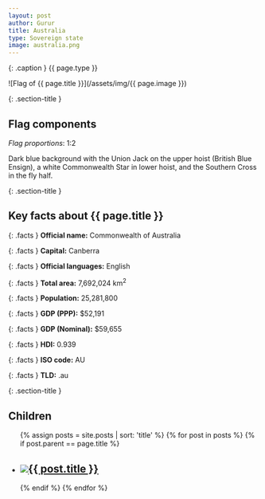 ```yaml
---
layout: post
author: Gurur
title: Australia
type: Sovereign state
image: australia.png
---
```

{: .caption }
{{ page.type }}

![Flag of {{ page.title }}](/assets/img/{{ page.image }})

{: .section-title }
## Flag components

*Flag proportions*: 1:2

Dark blue background with the Union Jack on the upper hoist (British Blue Ensign), a white Commonwealth Star in lower hoist, and the Southern Cross in the fly half.

{: .section-title }
## Key facts about {{ page.title }}

{: .facts }
**Official name:** Commonwealth of Australia

{: .facts }
**Capital:** Canberra

{: .facts }
**Official languages:** English

{: .facts }
**Total area:** 7,692,024 km<sup>2</sup>

{: .facts }
**Population:** 25,281,800

{: .facts }
**GDP (PPP):** $52,191

{: .facts }
**GDP (Nominal):** $59,655

{: .facts }
**HDI:** 0.939

{: .facts }
**ISO code:** AU

{: .facts }
**TLD:** .au

{: .section-title }
## Children

<ul id="post-list">
    {% assign posts = site.posts | sort: 'title' %}
    {% for post in posts %}
    {% if post.parent == page.title %}
    <li>
        <h2><a href="{{ post.url }}"><span class="home-image"><img src="/assets/img/{{ post.image }}"></span>{{ post.title }}</a></h2>
    </li>
    {% endif %}
    {% endfor %}
</ul>
